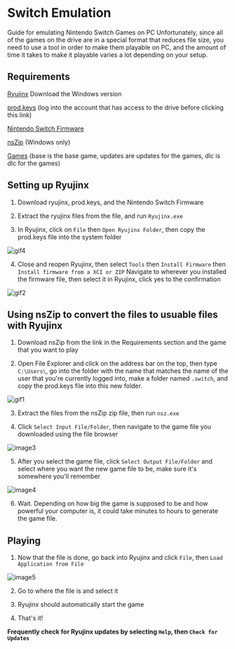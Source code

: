 # Switch Emulation

Guide for emulating Nintendo Switch Games on PC
Unfortunately, since all of the games on the drive are in a special format that reduces file size, you need to use a tool in order to make them playable on PC, and the amount of time it takes to make it playable varies a lot depending on your setup.

## Requirements

[Ryujinx](https://ryujinx.org/download) Download the Windows version

[prod.keys](https://drive.google.com/file/d/1aTgSpLSSDsTUrKpWgCJLKlvUPO5Csxb9/view?usp=sharing) (log into the account that has access to the drive before clicking this link)

[Nintendo Switch Firmware](https://mega.nz/file/xVwVFazC#sFkKEKkHhp2YEcqR5UQhAg_qxEPfZq8oRUalgleKVDA)

[nsZip](https://github.com/nicoboss/nsz/releases/download/3.1.1/nsz_v3.1.1_win64_portable.zip) (Windows only)

[Games](https://peakshop.123bluestacks123bluestacks.workers.dev) (base is the base game, updates are updates for the games, dlc is dlc for the games)

## Setting up Ryujinx

1. Download ryujinx, prod.keys, and the Nintendo Switch Firmware

2. Extract the ryujinx files from the file, and run `Ryujinx.exe`

3. In Ryujinx, click on `File` then `Open Ryujinx Folder`, then copy the prod.keys file into the system folder

![gif4](https://i.imgur.com/xcJbmfy.gif)

4. Close and reopen Ryujinx, then select `Tools` then `Install Firmware` then `Install firmware from a XCI or ZIP` Navigate to wherever you installed the firmware file, then select it in Ryujinx, click yes to the confirmation

![gif2](https://i.imgur.com/ygTR2YM.gif)

## Using nsZip to convert the files to usuable files with Ryujinx

1. Download nsZip from the link in the Requirements section and the game that you want to play

2. Open File Explorer and click on the address bar on the top, then type `C:\Users\`, go into the folder with the name that matches the name of the user that you're currently logged into, make a folder named `.switch`, and copy the prod.keys file into this new folder.

![gif1](https://i.imgur.com/u7Suj9y.gif)

3. Extract the files from the nsZip zip file, then run `nsz.exe`

4. Click `Select Input File/Folder`, then navigate to the game file you downloaded using the file browser

![image3](https://i.imgur.com/UeM6iWy.png)

5. After you select the game file, click `Select Output File/Folder` and select where you want the new game file to be, make sure it's somewhere you'll remember

![image4](https://i.imgur.com/HAeCjOk.png)

6. Wait. Depending on how big the game is supposed to be and how powerful your computer is, it could take minutes to hours to generate the game file.

## Playing

1. Now that the file is done, go back into Ryujinx and click `File`, then `Load Application from File`

![image5](https://i.imgur.com/sSdDwbT.png)

2. Go to where the file is and select it

3. Ryujinx should automatically start the game

4. That's it!

**Frequently check for Ryujinx updates by selecting `Help`, then `Check for Updates`**
